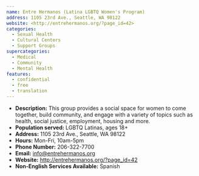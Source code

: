 ```yaml
---
name: Entre Hermanos (Latina LGBTQ Women's Program)
address: 1105 23rd Ave., Seattle, WA 98122
website: <http://entrehermanos.org/?page_id=42>
categories:
  - Sexual Health
  - Cultural Centers
  - Support Groups
supercategories:
  - Medical
  - Community
  - Mental Health
features:
  - confidential
  - free
  - translation
---
```

- **Description:** This group provides a social space for women to come together, build community, and engage with a variety of topics such as health, social justice, employment, housing and more. 
- **Population served:** LGBTQ Latinas, ages 18+
- **Address:** 1105 23rd Ave., Seattle, WA 98122
- **Hours:** Mon-Fri, 10am-5pm
- **Phone Number:** 206-322-7700
- **Email:** info@entrehermanos.org
- **Website:** <http://entrehermanos.org/?page_id=42>
- **Non-English Services Available:** Spanish

